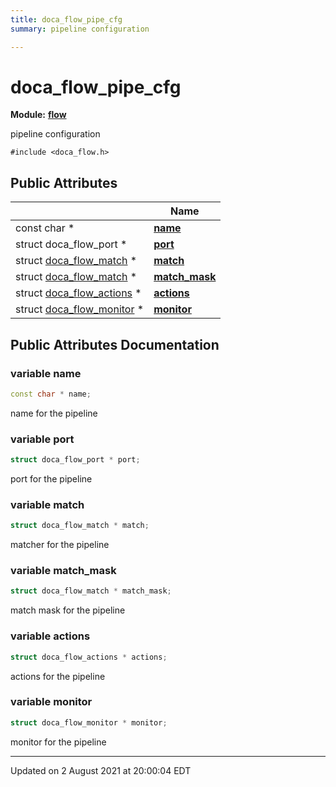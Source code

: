 ```yaml
---
title: doca_flow_pipe_cfg
summary: pipeline configuration 

---
```


# doca_flow_pipe_cfg

**Module:** **[flow](localhost:1313/networking-ethernet-software/doca/modules/group___flow/)**



pipeline configuration 


`#include <doca_flow.h>`

## Public Attributes

|                | Name           |
| -------------- | -------------- |
| const char * | **[name](localhost:1313/networking-ethernet-software/doca/classes/structdoca__flow__pipe__cfg/#variable-name)**  |
| struct doca_flow_port * | **[port](localhost:1313/networking-ethernet-software/doca/classes/structdoca__flow__pipe__cfg/#variable-port)**  |
| struct [doca_flow_match](localhost:1313/networking-ethernet-software/doca/classes/structdoca__flow__match/) * | **[match](localhost:1313/networking-ethernet-software/doca/classes/structdoca__flow__pipe__cfg/#variable-match)**  |
| struct [doca_flow_match](localhost:1313/networking-ethernet-software/doca/classes/structdoca__flow__match/) * | **[match_mask](localhost:1313/networking-ethernet-software/doca/classes/structdoca__flow__pipe__cfg/#variable-match_mask)**  |
| struct [doca_flow_actions](localhost:1313/networking-ethernet-software/doca/classes/structdoca__flow__actions/) * | **[actions](localhost:1313/networking-ethernet-software/doca/classes/structdoca__flow__pipe__cfg/#variable-actions)**  |
| struct [doca_flow_monitor](localhost:1313/networking-ethernet-software/doca/classes/structdoca__flow__monitor/) * | **[monitor](localhost:1313/networking-ethernet-software/doca/classes/structdoca__flow__pipe__cfg/#variable-monitor)**  |

## Public Attributes Documentation

### variable name

```cpp
const char * name;
```


name for the pipeline 


### variable port

```cpp
struct doca_flow_port * port;
```


port for the pipeline 


### variable match

```cpp
struct doca_flow_match * match;
```


matcher for the pipeline 


### variable match_mask

```cpp
struct doca_flow_match * match_mask;
```


match mask for the pipeline 


### variable actions

```cpp
struct doca_flow_actions * actions;
```


actions for the pipeline 


### variable monitor

```cpp
struct doca_flow_monitor * monitor;
```


monitor for the pipeline 


-------------------------------

Updated on  2 August 2021 at 20:00:04 EDT